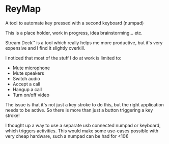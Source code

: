# ReyMap
A tool to automate key pressed with a second keyboard (numpad)

This is a place holder, work in progress, idea brainstorming... etc.

Stream Deck™️ is a tool which really helps me more productive, but it's very expensive and I find it slightly overkill.

I noticed that most of the stuff I do at work is limited to:
* Mute microphone
* Mute speakers
* Switch audio
* Accept a call
* Hangup a call
* Turn on/off video

The issue is that it's not just a key stroke to do this, but the right application needs to be active.
So there is more than just a button triggering a key stroke!

I thought up a way to use a separate usb connected numpad or keyboard, which triggers activities.
This would make some use-cases possible with very cheap hardware, such a numpad can be had for <10€
